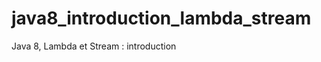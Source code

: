 java8_introduction_lambda_stream
================================

Java 8, Lambda et Stream : introduction

